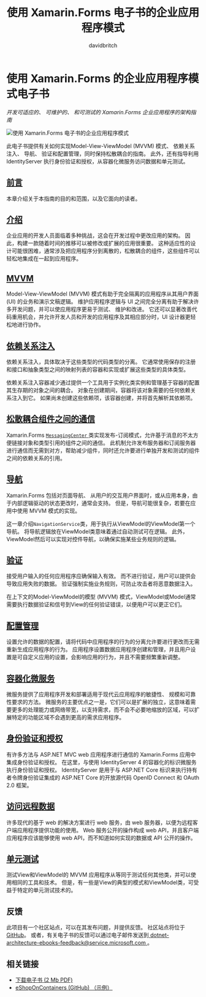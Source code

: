 ﻿---
title: 使用 Xamarin.Forms 电子书的企业应用程序模式
description: 此电子书提供了用于开发可适应的、 可维护的、 和可测试的 Xamarin.Forms 企业应用程序的架构指南。
ms.prod: xamarin
ms.assetid: 28cfed6c-6175-4223-a8cc-798d40bf0832
ms.technology: xamarin-forms
author: davidbritch
ms.author: dabritch
ms.date: 08/07/2017
ms.openlocfilehash: ecfe99f66e16eafabc3117036ff065e3a35259c3
ms.sourcegitcommit: 6e955f6851794d58334d41f7a550d93a47e834d2
ms.translationtype: MT
ms.contentlocale: zh-CN
ms.lasthandoff: 07/12/2018
ms.locfileid: "38994343"
---
# <a name="enterprise-application-patterns-using-xamarinforms-ebook"></a>使用 Xamarin.Forms 的企业应用程序模式电子书

_开发可适应的、 可维护的、 和可测试的 Xamarin.Forms 企业应用程序的架构指南_

![](images/cover-sml.png "使用 Xamarin.Forms 电子书的企业应用程序模式")

此电子书提供有关如何实现Model-View-ViewModel (MVVM) 模式、 依赖关系注入、 导航、 验证和配置管理，同时保持松散耦合的指南。 此外，还有指导利用 IdentityServer 执行身份验证和授权，从容器化微服务访问数据和单元测试。

## <a name="prefaceprefacemd"></a>[前言](preface.md)

本章介绍关于本指南的目的和范围，以及它面向的读者。

## <a name="introductionintroductionmd"></a>[介绍](introduction.md)

企业应用的开发人员面临着多种挑战，这会在开发过程中更改应用的架构。 因此，构建一款随着时间的推移可以被修改或扩展的应用很重要。 这种适应性的设计可能很困难，通常涉及把应用程序分到离散的，松散耦合的组件，这些组件可以轻松地集成在一起到应用程序。

## <a name="mvvmmvvmmd"></a>[MVVM](mvvm.md)

Model-View-ViewModel (MVVM) 模式有助于完全隔离的应用程序从其用户界面 (UI) 的业务和演示文稿逻辑。 维护应用程序逻辑与 UI 之间完全分离有助于解决许多开发问题，并可以使应用程序更易于测试、 维护和改进。 它还可以显著改善代码重用机会，并允许开发人员和开发的应用程序及其相应部分时，UI 设计器更轻松地进行协作。

## <a name="dependency-injectiondependency-injectionmd"></a>[依赖关系注入](dependency-injection.md)

依赖关系注入，具体取决于这些类型的代码类型的分离。 它通常使用保存的注册和接口和抽象类型之间的映射列表的容器和实现或扩展这些类型的具体类型。

依赖关系注入容器减少通过提供一个工具用于实例化类实例和管理基于容器的配置其生存期的对象之间的耦合。 对象在创建期间，容器将该对象需要的任何依赖关系注入到它。 如果尚未创建这些依赖项，该容器创建，并将首先解析其依赖项。

## <a name="communicating-between-loosely-coupled-componentscommunicating-between-loosely-coupled-componentsmd"></a>[松散耦合组件之间的通信](communicating-between-loosely-coupled-components.md)

Xamarin.Forms [ `MessagingCenter` ](xref:Xamarin.Forms.MessagingCenter)类实现发布-订阅模式，允许基于消息的不太方便链接对象和类型引用的组件之间的通信。 此机制允许发布服务器和订阅服务器进行通信而无需到对方，帮助减少组件，同时还允许要进行单独开发和测试的组件之间的依赖关系的引用。

## <a name="navigationnavigationmd"></a>[导航](navigation.md)

Xamarin.Forms 包括对页面导航、 从用户的交互用户界面时，或从应用本身，由于内部逻辑驱动的状态更改时，通常会支持。 但是，导航可能很复杂，若要在应用中使用 MVVM 模式的实现。

这一章介绍`NavigationService`类，用于执行从ViewModel的ViewModel第一个导航。 将导航逻辑放在ViewModel类意味着通过自动测试可在逻辑。 此外，ViewModel然后可以实现对控件导航，以确保实施某些业务规则的逻辑。

## <a name="validationvalidationmd"></a>[验证](validation.md)

接受用户输入的任何应用程序应确保输入有效。 而不进行验证，用户可以提供会导致应用失败的数据。 验证强制实施业务规则，可防止攻击者将恶意数据注入。

在上下文的Model-ViewModel的模型 (MVVM) 模式，ViewModel或Model通常需要执行数据验证和信号到View的任何验证错误，以便用户可以更正它们。

## <a name="configuration-managementconfiguration-managementmd"></a>[配置管理](configuration-management.md)

设置允许的数据的配置，请将代码中应用程序的行为的分离允许要进行更改而无需重新生成应用程序的行为。 应用程序设置数据应用程序创建和管理，并且用户设置是可自定义应用的设置，会影响应用的行为，并且不需要频繁重新调整。

## <a name="containerized-microservicescontainerized-microservicesmd"></a>[容器化微服务](containerized-microservices.md)

微服务提供了应用程序开发和部署适用于现代云应用程序的敏捷性、 规模和可靠性要求的方法。 微服务的主要优点之一是，它们可以是扩展的独立，这意味着需要更多的处理能力或网络带宽，以支持需求，而不会不必要地缩放的区域，可以扩展特定的功能区域不会遇到更高的需求应用程序。

## <a name="authentication-and-authorizationauthentication-and-authorizationmd"></a>[身份验证和授权](authentication-and-authorization.md)

有许多方法与 ASP.NET MVC web 应用程序进行通信的 Xamarin.Forms 应用中集成身份验证和授权。 在这里，与使用 IdentityServer 4 的容器化的标识微服务执行身份验证和授权。 IdentityServer 是用于与 ASP.NET Core 标识来执行持有者令牌身份验证集成的 ASP.NET Core 的开放源代码 OpenID Connect 和 OAuth 2.0 框架。

## <a name="accessing-remote-dataaccessing-remote-datamd"></a>[访问远程数据](accessing-remote-data.md)

许多现代的基于 web 的解决方案进行 web 服务，由 web 服务器，以便为远程客户端应用程序提供功能的使用。 Web 服务公开的操作构成 web API，并且客户端应用程序应该能够使用 web API，而不知道如何实现的数据或 API 公开的操作。

## <a name="unit-testingunit-testingmd"></a>[单元测试](unit-testing.md)

测试View和ViewModel的 MVVM 应用程序从等同于测试任何其他类，并可以使用相同的工具和技术。 但是，有一些是View的典型的模式和ViewModel类，可受益于特定的单元测试技术的。

## <a name="feedback"></a>反馈

此项目有一个社区站点，可以在其发布问题，并提供反馈。 社区站点将位于[GitHub](https://github.com/dotnet-architecture/eShopOnContainers)。 或者，有关电子书的反馈可以通过电子邮件发送到[ dotnet-architecture-ebooks-feedback@service.microsoft.com ](mailto:dotnet-architecture-ebooks-feedback@service.microsoft.com)。


## <a name="related-links"></a>相关链接

- [下载电子书 (2 Mb PDF)](https://aka.ms/xamarinpatternsebook)
- [eShopOnContainers (GitHub) （示例）](https://github.com/dotnet-architecture/eShopOnContainers)
